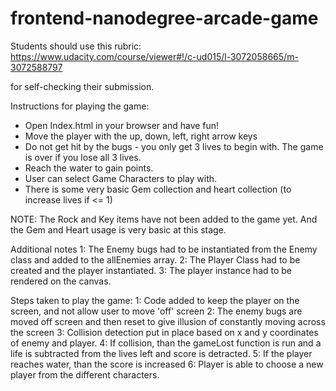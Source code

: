 frontend-nanodegree-arcade-game
===============================

Students should use this rubric: https://www.udacity.com/course/viewer#!/c-ud015/l-3072058665/m-3072588797

for self-checking their submission.


Instructions for playing the game:
- Open Index.html in your browser and have fun!
- Move the player with the up, down, left, right arrow keys
- Do not get hit by the bugs - you only get 3 lives to begin with. The game is over if you lose all 3 lives.
- Reach the water to gain points.
- User can select Game Characters to play with.
- There is some very basic Gem collection and heart collection (to increase lives if <= 1)

NOTE: The Rock and Key items have not been added to the game yet. And the Gem and Heart usage is very basic at this stage.

Additional notes
1: The Enemy bugs had to be instantiated from the Enemy class and added to the allEnemies array.
2: The Player Class had to be created and the player instantiated.
3: The player instance had to be rendered on the canvas.

Steps taken to play the game:
1: Code added to keep the player on the screen, and not allow user to move 'off' screen
2: The enemy bugs are moved off screen and then reset to give illusion of constantly moving across the screen
3: Collision detection put in place based on x and y coordinates of enemy and player.
4: If collision, than the gameLost function is run and a life is subtracted from the lives left and score is detracted.
5: If the player reaches water, than the score is increased
6: Player is able to choose a new player from the different characters.
